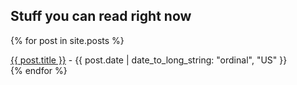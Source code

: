 ## Stuff you can read right now
{% for post in site.posts %}
<p style="margin:0;"><a href="{{ post.url }}">{{ post.title }}</a> - {{ post.date | date_to_long_string: "ordinal", "US" }}</p>
{% endfor %}
